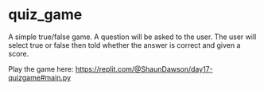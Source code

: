 # quiz_game
A simple true/false game. A question will be asked to the user. The user will select true or false then told whether the answer is correct and given a score.

Play the game here: 
https://replit.com/@ShaunDawson/day17-quizgame#main.py
